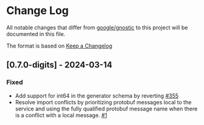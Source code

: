# Change Log
All notable changes that differ from [google/gnostic](https://github.com/google/gnostic/tree/main/cmd/protoc-gen-openapi) to this project will be documented in this file.

The format is based on [Keep a Changelog](http://keepachangelog.com/)

## [0.7.0-digits] - 2024-03-14

### Fixed
- Add support for int64 in the generator schema by reverting [#355](https://github.com/google/gnostic/pull/355)
- Resolve import conflicts by prioritizing protobuf messages local to the service and using the fully qualified protobuf message name when there is a conflict with a local message. [#1](https://github.com/digits/protoc-gen-openapi/pull/1)
